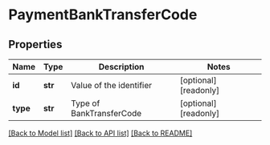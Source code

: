 # PaymentBankTransferCode


## Properties
Name | Type | Description | Notes
------------ | ------------- | ------------- | -------------
**id** | **str** | Value of the identifier | [optional] [readonly] 
**type** | **str** | Type of BankTransferCode | [optional] [readonly] 

[[Back to Model list]](../README.md#documentation-for-models) [[Back to API list]](../README.md#documentation-for-api-endpoints) [[Back to README]](../README.md)


